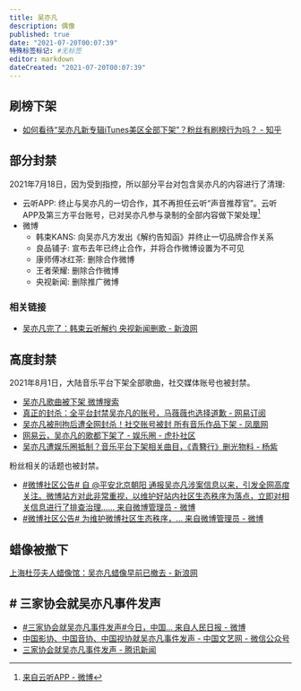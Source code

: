 ```yaml
---
title: 吴亦凡
description: 偶像
published: true
date: "2021-07-20T00:07:39"
特殊标签标记: #无标签
editor: markdown
dateCreated: "2021-07-20T00:07:39"
---
```


## 刷榜下架

+ [如何看待“吴亦凡新专辑iTunes美区全部下架”？粉丝有刷榜行为吗？ - 知乎](https://web.archive.org/web/20210801235238/https://www.zhihu.com/question/301567612)

## 部分封禁

2021年7月18日，因为受到指控，所以部分平台对包含吴亦凡的内容进行了清理:

+ 云听APP: 终止与吴亦凡的一切合作，其不再担任云听“声音推荐官”。云听APP及第三方平台账号，已对吴亦凡参与录制的全部内容做下架处理[^ytapp]
+ 微博
    + 韩束KANS: 向吴亦凡方发出《解约告知函》并终止一切品牌合作关系
    + 良品铺子: 宣布去年已终止合作，并将合作微博设置为不可见
    + 康师傅冰红茶: 删除合作微博
    + 王者荣耀: 删除合作微博
    + 央视新闻: 删除推广微博

[^ytapp]: [来自云听APP - 微博](https://weibo.com/3290708473/KpmkcCZOu)

### 相关链接

+ [吴亦凡完了：韩束云听解约 央视新闻删歌 - 新浪网](https://web.archive.org/web/20210719111338/https://finance.sina.com.cn/tech/2021-07-19/doc-ikqciyzk6343963.shtml)

## 高度封禁

2021年8月1日，大陆音乐平台下架全部歌曲，社交媒体账号也被封禁。

+ [吴亦凡歌曲被下架 微博搜索](https://archive.is/XBJx3 "https://s.weibo.com/weibo?q=%23吴亦凡歌曲被下架%23&from=default")
+ [真正的封杀：全平台封禁吴亦凡的账号，马薇薇也选择道歉 - 网易订阅](https://web.archive.org/web/20210802052521/https://www.163.com/dy/article/GGD2R8L405486ZKY.html)
+ [吴亦凡被刑拘后遭全网封杀！社交账号被封 所有音乐作品下架 - 凤凰网](https://web.archive.org/web/20210801235002/https://news.ifeng.com/c/88MQFzPUFO6)
+ [网易云，吴亦凡的歌都下架了 - 娱乐圈 - 虎扑社区](https://web.archive.org/web/20210801234950/https://bbs.hupu.com/44518481.html)
+ [吴亦凡遭娱乐圈抵制？音乐平台下架相关曲目，《青簪行》删光物料 - 杨紫](https://web.archive.org/web/20210801235218/https://www.sohu.com/a/480806625_128476)

粉丝相关的话题也被封禁。

+ [\#微博社区公告# 自 @平安北京朝阳 通报吴亦凡涉案信息以来，引发全网高度关注。微博站方对此非常重视，以维护好站内社区生态秩序为落点，立即对相关信息进行了排查治理...... 来自微博管理员 - 微博](https://archive.is/5r3eR "https://weibo.com/1934183965/KrtV6iJZx")
+ [\#微博社区公告# 为维护微博社区生态秩序，... 来自微博管理员 - 微博](https://archive.is/pR4AK "https://weibo.com/1934183965/KrBSA6UTW")

## 蜡像被撤下

[上海杜莎夫人蜡像馆：吴亦凡蜡像早前已撤去 - 新浪网](https://web.archive.org/web/20210802135523/https://ent.sina.com.cn/s/m/2021-08-02/doc-ikqciyzk9004816.shtml)

## # 三家协会就吴亦凡事件发声

+ [\#三家协会就吴亦凡事件发声#今日，中国... 来自人民日报 - 微博](https://archive.is/UsXwO "https://weibo.com/2803301701/KrCzN2NOG")
+ [中国影协、中国音协、中国视协就吴亦凡事件发声 - 中国文艺网 - 微信公众号](https://web.archive.org/web/20210803120642/https://mp.weixin.qq.com/s/BlvnSQAG5Y1S9VrnWlj1lg)
+ [三家协会就吴亦凡事件发声 - 腾讯新闻](https://web.archive.org/web/20210803114913/https://new.qq.com/omn/20210802/20210802A0EHYE00.html)
